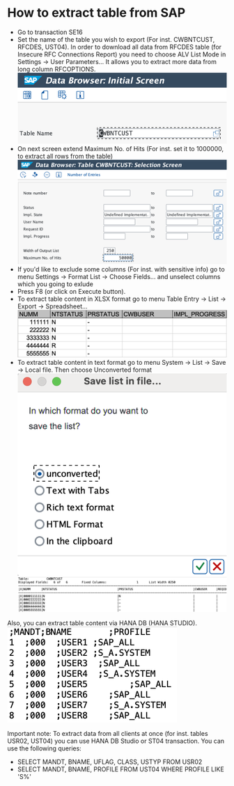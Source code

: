 # How to extract table from SAP
* Go to transaction SE16
* Set the name of the table you wish to export (For inst. CWBNTCUST, RFCDES, UST04).  In order to download all data from RFCDES table (for Insecure RFC Connections Report) you need to choose ALV List Mode in Settings -> User Parameters... It allows you to extract more data from long column RFCOPTIONS.
![Screenshot](./img/se16_tablename.png)
* On next screen extend Maximum No. of Hits (For inst. set it to 1000000, to extract all rows from the table)
![Screenshot](./img/se16_second_screen.png)
* If you'd like to exclude some columns (For inst. with sensitive info) go to menu Settings -> Format List -> Choose Fields... and unselect columns which you going to exlude
* Press F8 (or click on Execute button).
* To extract table content in XLSX format go to menu Table Entry -> List -> Export -> Spreadsheet...
![Screenshot](./img/se16_xlsx.png)
* To extract table content in text format go to menu System -> List -> Save -> Local file. Then choose Unconverted format
![Screenshot](./img/se16_unconverted_choose.png)
![Screenshot](./img/se16_unconverted.png)

Also, you can extract table content via HANA DB (HANA STUDIO).
<br/> ![Screenshot](./img/hana_table.png)

Important note: To extract data from all clients at once (for inst. tables USR02, UST04) you can use HANA DB Studio or ST04 transaction. You can use the following queries:
* SELECT MANDT, BNAME, UFLAG, CLASS, USTYP FROM USR02
* SELECT MANDT, BNAME, PROFILE FROM UST04 WHERE PROFILE LIKE 'S%'
